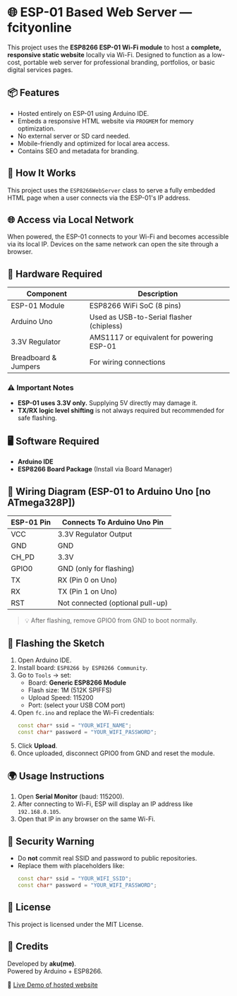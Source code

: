# 🌐 ESP-01 Based Web Server — fcityonline

This project uses the **ESP8266 ESP-01 Wi-Fi module** to host a **complete, responsive static website** locally via Wi-Fi. Designed to function as a low-cost, portable web server for professional branding, portfolios, or basic digital services pages.

## 📦 Features

- Hosted entirely on ESP-01 using Arduino IDE.
- Embeds a responsive HTML website via `PROGMEM` for memory optimization.
- No external server or SD card needed.
- Mobile-friendly and optimized for local area access.
- Contains SEO and metadata for branding.

## 🧠 How It Works

This project uses the `ESP8266WebServer` class to serve a fully embedded HTML page when a user connects via the ESP-01's IP address.

## 🌐 Access via Local Network

When powered, the ESP-01 connects to your Wi-Fi and becomes accessible via its local IP. Devices on the same network can open the site through a browser.

## 🔧 Hardware Required

| Component         | Description                                 |
|------------------|---------------------------------------------|
| ESP-01 Module     | ESP8266 WiFi SoC (8 pins)                   |
| Arduino Uno       | Used as USB-to-Serial flasher (chipless)   |
| 3.3V Regulator    | AMS1117 or equivalent for powering ESP-01   |
| Breadboard & Jumpers | For wiring connections                |

### ⚠️ Important Notes

- **ESP-01 uses 3.3V only.** Supplying 5V directly may damage it.
- **TX/RX logic level shifting** is not always required but recommended for safe flashing.

## 🖥️ Software Required

- **Arduino IDE**
- **ESP8266 Board Package** (Install via Board Manager)

## 🔌 Wiring Diagram (ESP-01 to Arduino Uno [no ATmega328P])

| ESP-01 Pin | Connects To Arduino Uno Pin |
|------------|-----------------------------|
| VCC        | 3.3V Regulator Output        |
| GND        | GND                          |
| CH_PD      | 3.3V                         |
| GPIO0      | GND (only for flashing)      |
| TX         | RX (Pin 0 on Uno)            |
| RX         | TX (Pin 1 on Uno)            |
| RST        | Not connected (optional pull-up) |

> 💡 After flashing, remove GPIO0 from GND to boot normally.

## 🚀 Flashing the Sketch

1. Open Arduino IDE.
2. Install board: `ESP8266 by ESP8266 Community`.
3. Go to `Tools` → set:
   - Board: **Generic ESP8266 Module**
   - Flash size: 1M (512K SPIFFS)
   - Upload Speed: 115200
   - Port: (select your USB COM port)
4. Open `fc.ino` and replace the Wi-Fi credentials:
   ```cpp
   const char* ssid = "YOUR_WIFI_NAME";
   const char* password = "YOUR_WIFI_PASSWORD";
   ```
5. Click **Upload**.
6. Once uploaded, disconnect GPIO0 from GND and reset the module.

## 🌍 Usage Instructions

1. Open **Serial Monitor** (baud: 115200).
2. After connecting to Wi-Fi, ESP will display an IP address like `192.168.0.105`.
3. Open that IP in any browser on the same Wi-Fi.

## 🔐 Security Warning

- Do **not** commit real SSID and password to public repositories.
- Replace them with placeholders like:
   ```cpp
   const char* ssid = "YOUR_WIFI_SSID";
   const char* password = "YOUR_WIFI_PASSWORD";
   ```

## 📜 License

This project is licensed under the MIT License.

## 🙌 Credits

Developed by **aku(me)**.  
Powered by Arduino + ESP8266.

🚀 [Live Demo of hosted website](https://r0o7-73rm1n41.github.io/esp01-webserver/demo.html)
